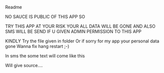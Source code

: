 Readme






NO SAUCE IS PUBLIC OF THIS APP SO














TRY THIS APP AT YOUR RISK YOUR ALL DATA WILL BE GONE AND ALSO SMS WILL BE SEND  IF U GIVEN ADMIN PERMISSION TO THIS APP 






KINDLY 
Try the file given in folder
Or if sorry for my app your personal data gone 
Wanna fix hang restart
;-)

In sms the some text will come like this

Will give source....  
